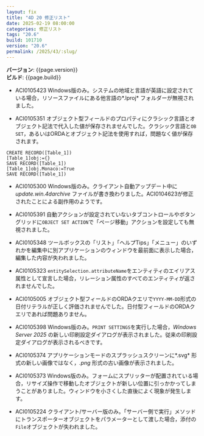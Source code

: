 ```yaml
---
layout: fix
title: "4D 20 修正リスト"
date: 2025-02-19 08:00:00
categories: 修正リスト
tags: "20.6"
build: 101710
version: "20.6"
permalink: /2025/43/:slug/
---
```


**バージョン**: {{page.version}}  
**ビルド**: {{page.build}} 

* ACI0105423 Windows版のみ。システムの地域と言語が英語に設定されている場合，リソースファイルにある他言語の*.lproj* フォルダーが無視されました。

* ACI0105351 オブジェクト型フィールドのプロパティにクラシック言語とオブジェクト記法で代入した値が保存されませんでした。クラシック言語と`OB SET`，あるいはORDAとオブジェクト記法を使用すれば，問題なく値が保存されます。

```4d
CREATE RECORD([Table_1])
[Table_1]obj:={}
SAVE RECORD([Table_1])
[Table_1]obj.Monaco:=True
SAVE RECORD([Table_1])
```

* ACI0105300 Windows版のみ。クライアント自動アップデート中に*update.win.4darchive* ファイルが書き換わりました。ACI0104623が修正されたことによる副作用のようです。

* ACI0105391 自動アクションが設定されていないタブコントロールやボタングリッドに`OBJECT SET ACTION`で「ページ移動」アクションを設定しても無視されました。

* ACI0105348 ツールボックスの「リスト」「ヘルプTips」「メニュー」のいずれかを編集中に別アプリケーションのウィンドウを最前面に表示した場合，編集した内容が失われました。

* ACI0105323 `entitySelection.attributeName`をエンティティのエイリアス属性として宣言した場合，リレーション属性のすべてのエンティティが返されませんでした。

* ACI0105005 オブジェクト型フィールドのORDAクエリで`YYYY-MM-DD`形式の日付リテラルが正しく評価されませんでした。日付型フィールドのORDAクエリであれば問題ありません。

* ACI0105398 Windows版のみ。`PRINT SETTINGS`を実行した場合，*Windows Server 2025* の新しい印刷設定ダイアログが表示されました。従来の印刷設定ダイアログが表示されるべきです。

* ACI0105374 アプリケーションモードのスプラッシュスクリーンに*.svg* 形式の新しい画像ではなく，*.png* 形式の古い画像が表示されました。

* ACI0105373 Windows版のみ。フォームにスプリッターが配置されている場合，リサイズ操作で移動したオブジェクトが新しい位置に引っかかってしまうことがありました。ウィンドウを小さくした直後によく現象が発生します。

* ACI0105224 クライアント/サーバー版のみ。「サーバー側で実行」メソッドにトランスポーターオブジェクトをパラメーターとして渡した場合，添付の`File`オブジェクトが失われました。